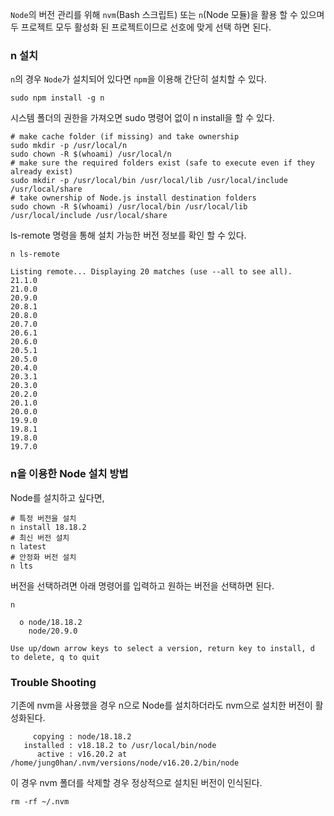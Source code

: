 `Node`의 버전 관리를 위해 `nvm`(Bash 스크립트) 또는 `n`(Node 모듈)을 활용 할 수 있으며 두 프로젝트 모두 활성화 된 프로젝트이므로 선호에 맞게 선택 하면 된다.

### n 설치

`n`의 경우 `Node`가 설치되어 있다면 `npm`을 이용해 간단히 설치할 수 있다.

```shell
sudo npm install -g n
```

시스템 폴더의 권한을 가져오면 sudo 명령어 없이 n install을 할 수 있다.

```shell
# make cache folder (if missing) and take ownership
sudo mkdir -p /usr/local/n
sudo chown -R $(whoami) /usr/local/n
# make sure the required folders exist (safe to execute even if they already exist)
sudo mkdir -p /usr/local/bin /usr/local/lib /usr/local/include /usr/local/share
# take ownership of Node.js install destination folders
sudo chown -R $(whoami) /usr/local/bin /usr/local/lib /usr/local/include /usr/local/share
```

ls-remote 명령을 통해 설치 가능한 버전 정보를 확인 할 수 있다.

```shell
n ls-remote
```

```
Listing remote... Displaying 20 matches (use --all to see all).
21.1.0
21.0.0
20.9.0
20.8.1
20.8.0
20.7.0
20.6.1
20.6.0
20.5.1
20.5.0
20.4.0
20.3.1
20.3.0
20.2.0
20.1.0
20.0.0
19.9.0
19.8.1
19.8.0
19.7.0
```

### n을 이용한 Node 설치 방법

Node를 설치하고 싶다면,

```shell
# 특정 버전을 설치
n install 18.18.2
# 최신 버전 설치
n latest
# 안정화 버전 설치
n lts
```

버전을 선택하려면 아래 명령어를 입력하고 원하는 버전을 선택하면 된다.

```shell
n
```

```
  ο node/18.18.2
    node/20.9.0

Use up/down arrow keys to select a version, return key to install, d to delete, q to quit
```

### Trouble Shooting

기존에 nvm을 사용했을 경우 n으로 Node를 설치하더라도 nvm으로 설치한 버전이 활성화된다.

```
     copying : node/18.18.2
   installed : v18.18.2 to /usr/local/bin/node
      active : v16.20.2 at /home/jung0han/.nvm/versions/node/v16.20.2/bin/node
```

이 경우 nvm 폴더를 삭제할 경우 정상적으로 설치된 버전이 인식된다.

```shell
rm -rf ~/.nvm
```